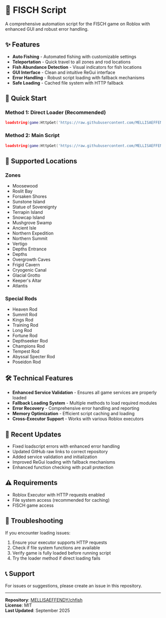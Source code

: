 # 🎣 FISCH Script

A comprehensive automation script for the FISCH game on Roblox with enhanced GUI and robust error handling.

## ✨ Features

- **Auto Fishing** - Automated fishing with customizable settings
- **Teleportation** - Quick travel to all zones and rod locations
- **Fish Abundance Detection** - Visual indicators for fish locations
- **GUI Interface** - Clean and intuitive ReGui interface
- **Error Handling** - Robust script loading with fallback mechanisms
- **Safe Loading** - Cached file system with HTTP fallback

## 🚀 Quick Start

### Method 1: Direct Loader (Recommended)
```lua
loadstring(game:HttpGet('https://raw.githubusercontent.com/MELLISAEFFENDY/chfish/main/loader.lua'))()
```

### Method 2: Main Script
```lua
loadstring(game:HttpGet('https://raw.githubusercontent.com/MELLISAEFFENDY/chfish/main/main.lua'))()
```

## 📍 Supported Locations

### Zones
- Moosewood
- Roslit Bay
- Forsaken Shores
- Sunstone Island
- Statue of Sovereignty
- Terrapin Island
- Snowcap Island
- Mushgrove Swamp
- Ancient Isle
- Northern Expedition
- Northern Summit
- Vertigo
- Depths Entrance
- Depths
- Overgrowth Caves
- Frigid Cavern
- Cryogenic Canal
- Glacial Grotto
- Keeper's Altar
- Atlantis

### Special Rods
- Heaven Rod
- Summit Rod
- Kings Rod
- Training Rod
- Long Rod
- Fortune Rod
- Depthseeker Rod
- Champions Rod
- Tempest Rod
- Abyssal Specter Rod
- Poseidon Rod

## 🛠️ Technical Features

- **Enhanced Service Validation** - Ensures all game services are properly loaded
- **Fallback Loading System** - Multiple methods to load required modules
- **Error Recovery** - Comprehensive error handling and reporting
- **Memory Optimization** - Efficient script caching and loading
- **Cross-Executor Support** - Works with various Roblox executors

## 📝 Recent Updates

- Fixed loadscript errors with enhanced error handling
- Updated GitHub raw links to correct repository
- Added service validation and initialization
- Improved ReGui loading with fallback mechanisms
- Enhanced function checking with pcall protection

## ⚠️ Requirements

- Roblox Executor with HTTP requests enabled
- File system access (recommended for caching)
- FISCH game access

## 🔧 Troubleshooting

If you encounter loading issues:
1. Ensure your executor supports HTTP requests
2. Check if file system functions are available
3. Verify game is fully loaded before running script
4. Try the loader method if direct loading fails

## 📞 Support

For issues or suggestions, please create an issue in this repository.

---
**Repository**: [MELLISAEFFENDY/chfish](https://github.com/MELLISAEFFENDY/chfish)  
**License**: MIT  
**Last Updated**: September 2025